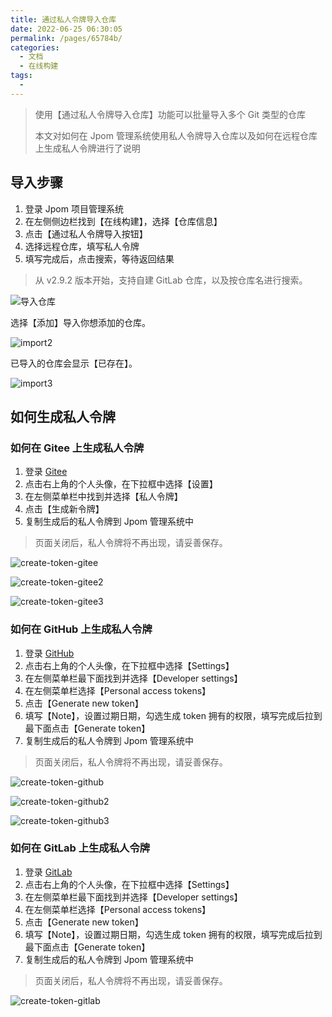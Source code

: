 ```yaml
---
title: 通过私人令牌导入仓库
date: 2022-06-25 06:30:05
permalink: /pages/65784b/
categories:
  - 文档
  - 在线构建
tags:
  - 
---
```

> 使用【通过私人令牌导入仓库】功能可以批量导入多个 Git 类型的仓库
> 
> 本文对如何在 Jpom 管理系统使用私人令牌导入仓库以及如何在远程仓库上生成私人令牌进行了说明

## 导入步骤

1. 登录 Jpom 项目管理系统
2. 在左侧侧边栏找到【在线构建】，选择【仓库信息】
3. 点击【通过私人令牌导入按钮】
4. 选择远程仓库，填写私人令牌
5. 填写完成后，点击搜索，等待返回结果

> 从 v2.9.2 版本开始，支持自建 GitLab 仓库，以及按仓库名进行搜索。

![导入仓库](/images/build/import.png)

选择【添加】导入你想添加的仓库。

![import2](/images/build/import2.png)

已导入的仓库会显示【已存在】。

![import3](/images/build/import3.png)

## 如何生成私人令牌

### 如何在 Gitee 上生成私人令牌

1. 登录 [Gitee](https://gitee.com/)
2. 点击右上角的个人头像，在下拉框中选择【设置】
3. 在左侧菜单栏中找到并选择【私人令牌】
4. 点击【生成新令牌】
5. 复制生成后的私人令牌到 Jpom 管理系统中

> 页面关闭后，私人令牌将不再出现，请妥善保存。

![create-token-gitee](/images/build/create-token-gitee.png)

![create-token-gitee2](/images/build/create-token-gitee2.png)

![create-token-gitee3](/images/build/create-token-gitee3.png)

### 如何在 GitHub 上生成私人令牌

1. 登录 [GitHub](https://github.com/)
2. 点击右上角的个人头像，在下拉框中选择【Settings】
3. 在左侧菜单栏最下面找到并选择【Developer settings】
4. 在左侧菜单栏选择【Personal access tokens】
5. 点击【Generate new token】
6. 填写【Note】，设置过期日期，勾选生成 token 拥有的权限，填写完成后拉到最下面点击【Generate token】
7. 复制生成后的私人令牌到 Jpom 管理系统中

> 页面关闭后，私人令牌将不再出现，请妥善保存。

![create-token-github](/images/build/create-token-github.png)

![create-token-github2](/images/build/create-token-github2.png)

![create-token-github3](/images/build/create-token-github3.png)

### 如何在 GitLab 上生成私人令牌

1. 登录 [GitLab](https://gitlab.com/)
2. 点击右上角的个人头像，在下拉框中选择【Settings】
3. 在左侧菜单栏最下面找到并选择【Developer settings】
4. 在左侧菜单栏选择【Personal access tokens】
5. 点击【Generate new token】
6. 填写【Note】，设置过期日期，勾选生成 token 拥有的权限，填写完成后拉到最下面点击【Generate token】
7. 复制生成后的私人令牌到 Jpom 管理系统中

> 页面关闭后，私人令牌将不再出现，请妥善保存。

![create-token-gitlab](/images/build/create-token-gitlab.png)

